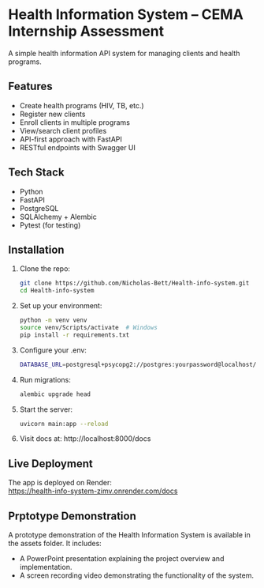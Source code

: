 # Health Information System – CEMA Internship Assessment

A simple health information API system for managing clients and health programs.

## Features
- Create health programs (HIV, TB, etc.)
- Register new clients
- Enroll clients in multiple programs
- View/search client profiles
- API-first approach with FastAPI
- RESTful endpoints with Swagger UI

## Tech Stack
- Python
- FastAPI
- PostgreSQL
- SQLAlchemy + Alembic
- Pytest (for testing)

## Installation

1. Clone the repo:
   ```bash
   git clone https://github.com/Nicholas-Bett/Health-info-system.git
   cd Health-info-system

2. Set up your environment:
    ```bash
    python -m venv venv
    source venv/Scripts/activate  # Windows
    pip install -r requirements.txt

3. Configure your .env:
    ```bash
    DATABASE_URL=postgresql+psycopg2://postgres:yourpassword@localhost/health_info_db

4. Run migrations:
    ```bash
    alembic upgrade head

5. Start the server:
    ```bash
    uvicorn main:app --reload

6. Visit docs at: http://localhost:8000/docs



## Live Deployment

The app is deployed on Render:  
https://health-info-system-zimv.onrender.com/docs

## Prptotype Demonstration
A prototype demonstration of the Health Information System is available in the assets folder. It includes:
-  A PowerPoint presentation explaining the project overview and implementation.
- A screen recording video demonstrating the functionality of the system.
